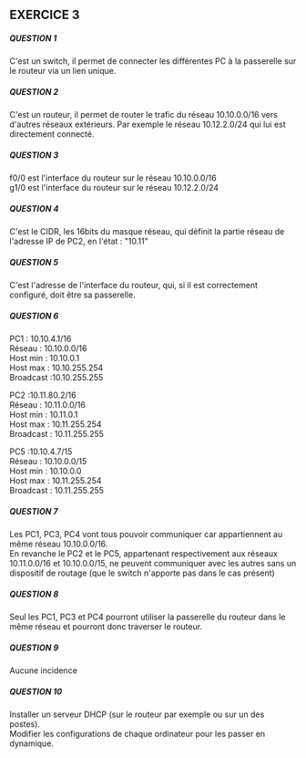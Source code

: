 ## EXERCICE 3 

##### QUESTION 1  
C'est un switch, il permet de connecter les différentes PC à la passerelle sur le routeur via 
un lien unique.  

##### QUESTION 2  

C'est un routeur, il permet de router le trafic du réseau 10.10.0.0/16 vers d'autres réseaux extérieurs. 
Par exemple le réseau 10.12.2.0/24 qui lui est directement connecté.

##### QUESTION 3  

f0/0 est l'interface du routeur sur le réseau 10.10.0.0/16  
g1/0 est l'interface du routeur sur le réseau 10.12.2.0/24  

##### QUESTION 4  
C'est le CIDR, les 16bits du masque réseau, qui définit la partie réseau de l'adresse IP de PC2, en l'état : "10.11"

##### QUESTION 5  

C'est l'adresse de l'interface du routeur, qui, si il est correctement configuré, doit être sa passerelle.  

##### QUESTION 6  

PC1 : 10.10.4.1/16  
Réseau : 10.10.0.0/16  
Host min : 10.10.0.1  
Host max : 10.10.255.254  
Broadcast :10.10.255.255  

PC2 :10.11.80.2/16  
Réseau : 10.11.0.0/16  
Host min : 10.11.0.1  
Host max : 10.11.255.254  
Broadcast : 10.11.255.255  

PC5 :10.10.4.7/15  
Réseau : 10.10.0.0/15  
Host min : 10.10.0.0  
Host max : 10.11.255.254  
Broadcast : 10.11.255.255   

##### QUESTION 7  

Les PC1, PC3, PC4 vont tous pouvoir communiquer car appartiennent au même réseau 10.10.0.0/16.  
En revanche le PC2 et le PC5, appartenant respectivement aux réseaux 10.11.0.0/16 et 10.10.0.0/15, ne peuvent communiquer avec les autres sans un dispositif de routage (que le switch n'apporte pas dans le cas présent)  

##### QUESTION 8  

Seul les PC1, PC3 et PC4 pourront utiliser la passerelle du routeur dans le même réseau et pourront donc traverser le routeur.  

##### QUESTION 9  
Aucune incidence  

##### QUESTION 10  

Installer un serveur DHCP (sur le routeur par exemple ou sur un des postes).  
Modifier les configurations de chaque ordinateur pour les passer en dynamique.  

